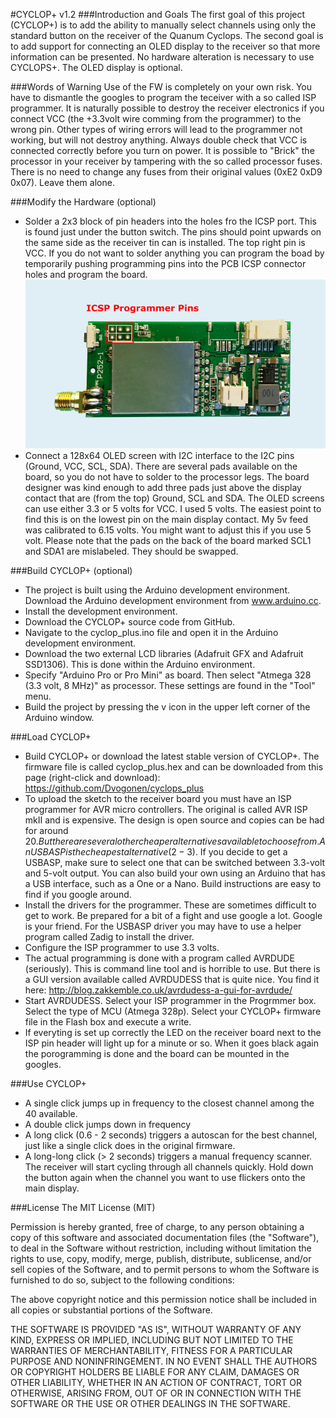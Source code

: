 #CYCLOP+ v1.2
###Introduction and Goals
The first goal of this project (CYCLOP+) is to add the ability to manually select channels using only the standard button on the receiver of the Quanum Cyclops.
The second goal is to add support for connecting an OLED display to the receiver so that more information can be presented.
No hardware alteration is necessary to use CYCLOPS+. The OLED display is optional.

###Words of Warning
Use of the FW is completely on your own risk. You have to dismantle the googles to program the teceiver with a so called ISP programmer. It is naturally possible to destroy the receiver electronics if you connect VCC (the +3.3volt wire comming from the programmer) to the wrong pin. Other types of wiring errors will lead to the programmer not working, but will not destroy anything. Always double check that VCC is connected correctly before you turn on power.
It is possible to "Brick" the processor in your receiver by tampering with the so called processor fuses. There is no need to change any fuses from their original values (0xE2 0xD9 0x07). Leave them alone.

###Modify the Hardware (optional)
- Solder a 2x3 block of pin headers into the holes fro the ICSP port. This is found just under the button switch. The pins should point upwards on the same side as the receiver tin can is installed. The top right pin is VCC. If you do not want to solder anything you can program the boad by temporarily pushing programming pins into the PCB ICSP connector holes and program the board.
![ICSP pin header](/images/pcb_icsp.jpg)
- Connect a 128x64 OLED screen with I2C interface to the I2C pins (Ground, VCC, SCL, SDA). There are several pads available on the board, so you do not have to solder to the processor legs. The board designer was kind enough to add three pads just above the display contact that are (from the top) Ground, SCL and SDA. The OLED screens can use either 3.3 or 5 volts for VCC. I used 5 volts. The easiest point to find this is on the lowest pin on the main display contact. My 5v feed was calibrated to 6.15 volts. You might want to adjust this if you use 5 volt. Please note that the pads on the back of the board marked SCL1 and SDA1 are mislabeled. They should be swapped. 

###Build CYCLOP+ (optional)
- The project is built using the Arduino development environment. Download the Arduino development environment from www.arduino.cc.
- Install the development environment.
- Download the CYCLOP+ source code from GitHub.
- Navigate to the cyclop_plus.ino file and open it in the Arduino development environment.
- Download the two external LCD libraries (Adafruit GFX and Adafruit SSD1306). This is done within the Arduino environment. 
- Specify "Arduino Pro or Pro Mini" as board. Then select "Atmega 328 (3.3 volt, 8 MHz)" as processor. These settings are found in the "Tool" menu.
- Build the project by pressing the v icon in the upper left corner of the Arduino window.

###Load CYCLOP+
- Build CYCLOP+ or download the latest stable version of CYCLOP+. The firmware file is called cyclop_plus.hex and can be downloaded from this page (right-click and download): https://github.com/Dvogonen/cyclops_plus
- To upload the sketch to the receiver board you must have an ISP programmer for AVR micro controllers. The original is called AVR ISP mkII and is expensive. The design is open source and copies can be had for around 20$. But there are several other cheaper alternatives available to choose from. An USBASP is the cheapest alternative (2-3$). If you decide to get a USBASP, make sure to select one that can be switched between 3.3-volt and 5-volt output. You can also build your own using an Arduino that has a USB interface, such as a One or a Nano. Build instructions are easy to find if you google around.
- Install the drivers for the programmer. These are sometimes difficult to get to work. Be prepared for a bit of a fight and use google a lot. Google is your friend. For the USBASP driver you may have to use a helper program called Zadig to install the driver.
- Configure the ISP programmer to use 3.3 volts.
- The actual programming is done with a program called AVRDUDE (seriously). This is command line tool and is horrible to use. But there is a GUI version available called AVRDUDESS that is quite nice. You find it here: http://blog.zakkemble.co.uk/avrdudess-a-gui-for-avrdude/
- Start AVRDUDESS. Select your ISP programmer in the Progrmmer box. Select the type of MCU (Atmega 328p). Select your CYCLOP+ firmware file in the Flash box and execute a write.
- If everyting is set up correctly the LED on the receiver board next to the ISP pin header will light up for a minute or so. When it goes black again the porogramming is done and the board can be mounted in the googles.

###Use CYCLOP+
- A single click jumps up in frequency to the closest channel among the 40 available.
- A double click jumps down in frequency
- A long click (0.6 - 2 seconds) triggers a autoscan for the best channel, just like a single click does in the original firmware.
- A long-long click (> 2 seconds) triggers a manual frequency scanner. The receiver will start cycling through all channels quickly. Hold down the button again when the channel you want to use flickers onto the main display.

###License
The MIT License (MIT)

Permission is hereby granted, free of charge, to any person obtaining a copy
of this software and associated documentation files (the "Software"), to deal
in the Software without restriction, including without limitation the rights
to use, copy, modify, merge, publish, distribute, sublicense, and/or sell
copies of the Software, and to permit persons to whom the Software is
furnished to do so, subject to the following conditions:

The above copyright notice and this permission notice shall be included in all
copies or substantial portions of the Software.

THE SOFTWARE IS PROVIDED "AS IS", WITHOUT WARRANTY OF ANY KIND, EXPRESS OR
IMPLIED, INCLUDING BUT NOT LIMITED TO THE WARRANTIES OF MERCHANTABILITY,
FITNESS FOR A PARTICULAR PURPOSE AND NONINFRINGEMENT. IN NO EVENT SHALL THE
AUTHORS OR COPYRIGHT HOLDERS BE LIABLE FOR ANY CLAIM, DAMAGES OR OTHER
LIABILITY, WHETHER IN AN ACTION OF CONTRACT, TORT OR OTHERWISE, ARISING FROM,
OUT OF OR IN CONNECTION WITH THE SOFTWARE OR THE USE OR OTHER DEALINGS IN THE
SOFTWARE.
